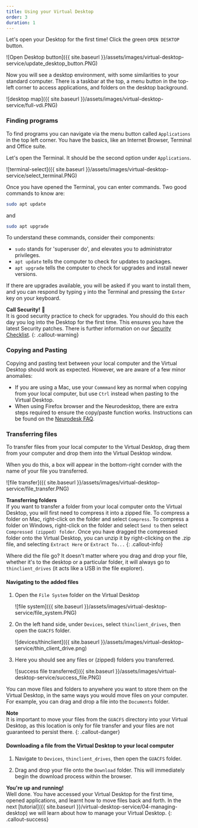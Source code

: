 ```yaml
---
title: Using your Virtual Desktop
order: 3
duration: 1
---
```


Let's open your Desktop for the first time! Click the green `OPEN DESKTOP` button.

![Open Desktop button]({{ site.baseurl }}/assets/images/virtual-desktop-service/update_desktop_button.PNG)

Now you will see a desktop environment, with some similarities to your standard computer. There is a taskbar at the top, a menu button in the top-left corner to access applications, and folders on the desktop background.

![desktop map]({{ site.baseurl }}/assets/images/virtual-desktop-service/full-vdi.PNG)

### Finding programs

To find programs you can navigate via the menu button called `Applications` in the top left corner. You have the basics, like an Internet Browser, Terminal and Office suite.

Let's open the Terminal. It should be the second option under `Applications`.

![terminal-select]({{ site.baseurl }}/assets/images/virtual-desktop-service/select_terminal.PNG)

Once you have opened the Terminal, you can enter commands. Two good commands to know are:

```bash
sudo apt update
```

and

```bash
sudo apt upgrade
```

To understand these commands, consider their components:

- `sudo` stands for 'superuser do', and elevates you to administrator privileges.
- `apt update` tells the computer to check for updates to packages.
- `apt upgrade` tells the computer to check for upgrades and install newer versions.

If there are upgrades available, you will be asked if you want to install them, and you can respond by typing `y` into the Terminal and pressing the `Enter` key on your keyboard.

**Call Security!** 🚨  
It is good security practice to check for upgrades. You should do this each day you log into the Desktop for the first time. This ensures you have the latest Security patches. There is further information on our [Security Checklist](https://support.ehelp.edu.au/a/solutions/articles/6000253768).
{: .callout-warning}

### Copying and Pasting

Copying and pasting text between your local computer and the Virtual Desktop should work as expected. However, we are aware of a few minor anomalies:

- If you are using a Mac, use your `Commmand` key as normal when copying from your local computer, but use `Ctrl` instead when pasting to the Virtual Desktop.
- When using Firefox browser and the Neurodesktop, there are extra steps required to ensure the copy/paste function works. Instructions can be found on the [Neurodesk FAQ](https://www.neurodesk.org/docs/overview/faq/#copying-text-from-my-host-computer-and-pasting-it-inside-neurodesktop-doesnt-work-in-firefox).

### Transferring files

To transfer files from your local computer to the Virtual Desktop, drag them from your computer and drop them into the Virtual Desktop window.

When you do this, a box will appear in the bottom-right cornder with the name of your file you transferred.

![file transfer]({{ site.baseurl }}/assets/images/virtual-desktop-service/file_transfer.PNG)

**Transferring folders**  
If you want to transfer a folder from your local computer onto the Virtual Desktop, you will first need to compress it into a zipped file. To compress a folder on Mac, right-click on the folder and select `Compress`. To compress a folder on Windows, right-click on the folder and select `Send to` then select `Compressed (zipped) folder`. Once you have dragged the compressed folder onto the Virtual Desktop, you can unzip it by right-clicking on the .zip file, and selecting `Extract Here` or `Extract To...`
{: .callout-info}

Where did the file go? It doesn't matter where you drag and drop your file, whether it's to the desktop or a particular folder, it will always go to `thinclient_drives` (it acts like a USB in the file explorer).

#### Navigating to the added files

1. Open the `File System` folder on the Virtual Desktop

    ![file system]({{ site.baseurl }}/assets/images/virtual-desktop-service/file_system.PNG)

1. On the left hand side, under `Devices`, select `thinclient_drives`, then open the `GUACFS` folder.

    ![devices/thinclient]({{ site.baseurl }}/assets/images/virtual-desktop-service/thin_client_drive.png)

1. Here you should see any files or (zipped) folders you transferred.

    ![success file transferred]({{ site.baseurl }}/assets/images/virtual-desktop-service/success_file.PNG)

You can move files and folders to anywhere you want to store them on the Virtual Desktop, in the same ways you would move files on your computer. For example, you can drag and drop a file into the `Documents` folder.

**Note**  
It is important to move your files from the `GUACFS` directory into your Virtual Desktop, as this location is only for file transfer and your files are not guaranteed to persist there.
{: .callout-danger}

#### Downloading a file from the Virtual Desktop to your local computer

1. Navigate to `Devices`, `thinclient_drives`, then open the `GUACFS` folder.

1. Drag and drop your file onto the `Download` folder. This will immediately begin the download
   process within the browser.

**You're up and running!**  
Well done. You have accessed your Virtual Desktop for the first time, opened applications, and learnt how to move files back and forth. In the next [tutorial]({{ site.baseurl }}/virtual-desktop-service/04-managing-desktop) we will learn about how to manage your Virtual Desktop.
{: .callout-success}
